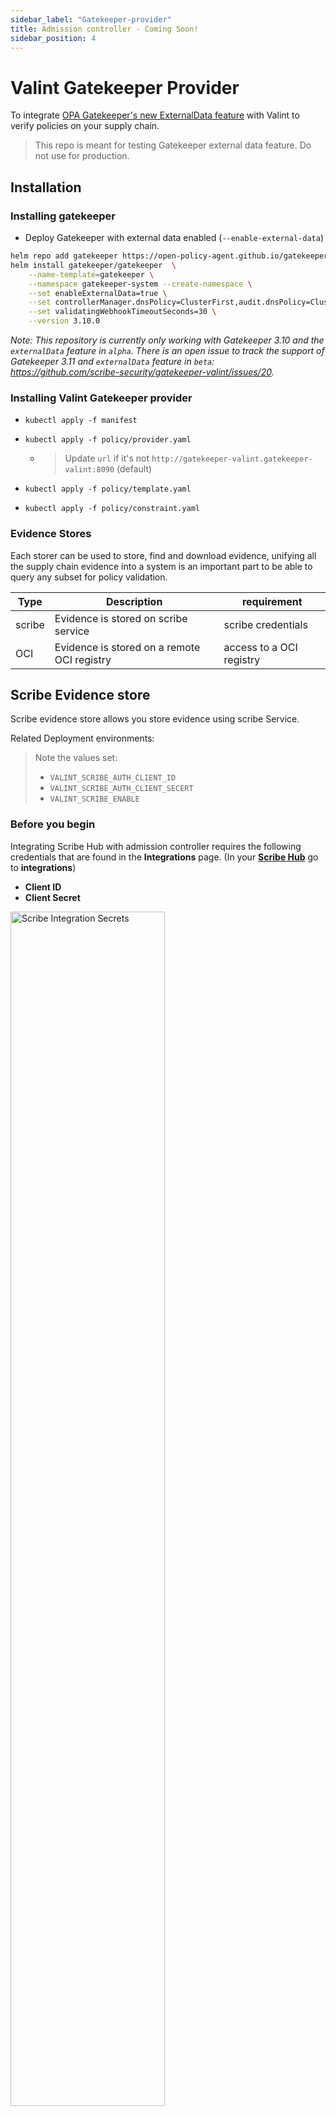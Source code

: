 ```yaml
---
sidebar_label: "Gatekeeper-provider"
title: Admission controller - Coming Soon! 
sidebar_position: 4
---
```

# Valint Gatekeeper Provider
To integrate [OPA Gatekeeper's new ExternalData feature](https://open-policy-agent.github.io/gatekeeper/website/docs/externaldata) with Valint to verify policies on your supply chain.

> This repo is meant for testing Gatekeeper external data feature. Do not use for production.

## Installation

### Installing gatekeeper
- Deploy Gatekeeper with external data enabled (`--enable-external-data`)
```sh
helm repo add gatekeeper https://open-policy-agent.github.io/gatekeeper/charts
helm install gatekeeper/gatekeeper  \
    --name-template=gatekeeper \
    --namespace gatekeeper-system --create-namespace \
    --set enableExternalData=true \
    --set controllerManager.dnsPolicy=ClusterFirst,audit.dnsPolicy=ClusterFirst \
    --set validatingWebhookTimeoutSeconds=30 \
    --version 3.10.0
```
_Note: This repository is currently only working with Gatekeeper 3.10 and the `externalData` feature in `alpha`. There is an open issue to track the support of Gatekeeper 3.11 and `externalData` feature in `beta`: https://github.com/scribe-security/gatekeeper-valint/issues/20._

### Installing Valint Gatekeeper provider
- `kubectl apply -f manifest`

- `kubectl apply -f policy/provider.yaml`
  - > Update `url` if it's not `http://gatekeeper-valint.gatekeeper-valint:8090` (default)

- `kubectl apply -f policy/template.yaml`

- `kubectl apply -f policy/constraint.yaml`

### Evidence Stores
Each storer can be used to store, find and download evidence, unifying all the supply chain evidence into a system is an important part to be able to query any subset for policy validation.

| Type  | Description | requirement |
| --- | --- | --- |
| scribe | Evidence is stored on scribe service | scribe credentials |
| OCI | Evidence is stored on a remote OCI registry | access to a OCI registry |

## Scribe Evidence store
Scribe evidence store allows you store evidence using scribe Service.

Related Deployment environments:
> Note the values set:
>* `VALINT_SCRIBE_AUTH_CLIENT_ID`
>* `VALINT_SCRIBE_AUTH_CLIENT_SECERT`
>* `VALINT_SCRIBE_ENABLE`

### Before you begin
Integrating Scribe Hub with admission controller requires the following credentials that are found in the **Integrations** page. (In your **[Scribe Hub](https://prod.hub.scribesecurity.com/ "Scribe Hub Link")** go to **integrations**)

* **Client ID**
* **Client Secret**

<img src='../../../img/ci/integrations-secrets.jpg' alt='Scribe Integration Secrets' width='70%' min-width='400px'/>

1. Edit the `manifest/secret.yaml` file, enable client and add  related `Client ID` and `Client Secret`.

  For example.
  ```yaml
  apiVersion: v1
  kind: Secret
  metadata:
    name: scribe-cred-secret
    namespace: gatekeeper-valint
  stringData:
    scribe_client_id: "<your client secret>"
    scribe_client_secret: "<your client secret>"
    scribe_enable: "true"
  ```

2. To install the gatekeeper-valint with Scribe service integration:
```bash
    kubectl apply -f manifest
    # Update `url` if it's not `http://gatekeeper-valint.gatekeeper-valint:8090` (default)
    kubectl apply -f policy/provider.yaml

    kubectl apply -f policy/template.yaml
    kubectl apply -f policy/constraint.yaml
```

> Credentials will be stored as a secret named `scribe-cred-secret`.

## OCI Evidence store
Valint supports both storage and verification flows for `attestations` and `statement` objects using an OCI registry as an evidence store. <br />
Using OCI registry as an evidence store allows you to upload and verify evidence across your supply chain in a seamless manner.

Related configmap flags:
>* `config.attest.cocosign.storer.OCI.enable` - Enable OCI store.
>* `config.attest.cocosign.storer.OCI.repo` - Evidence store location.
<!-- * `imagePullSecrets` - Secret name for private registry. -->

### Dockerhub limitation
Dockerhub does not support the subpath format, `oci-repo` should be set to your Dockerhub Username.

> Some registries like Jfrog allow multi layer format for repo names such as , `my_org.jfrog.io/policies/attestations`.

### Before you begin
- Write access to upload evidence using the `valint` tool.
- Read access to download evidence for the provider.
- Evidence can be stored in any accessible OCI registry.

1. Edit the `manifest/configmap.yaml` file, enable OCI client and enable a OCI repo.
   For example, 
   ```yaml
   attest:
    cocosign:
      storer:
        OCI:
          enable: true
          repo: <optional oci-repo>
   ```

   > [oci-repo] is the URL of the OCI repository where all evidence will be uploaded.
      - Example: If your oci repo is `somewhere/evidence_store` create a evidence for `example/my_image:latest`, the evidence will be stored as under `somewhere/evidence_store/image/SHA-256-DIGEST.sig`

   > Empty `oci-repo` will Attach the evidence to the same repo as the uploaded image.
    - Example: If you create a evidence for `example/my_image:latest`, the evidence will be stored as `example/my_image:SHA-256-DIGEST.sig` (oci-repo).

<!-- 2. If [oci-repo] is a private registry, attach permissions to the admission with the following steps:
    1. Create a secret:
    ```bash
    kubectl create secret docker-registry [secret-name] --docker-server=[registry_url] --docker-username=[username] --docker-password=[access_token] -n gatekeeper-valint
    ``` -->
     
2. To install the gatekeeper-valint with Scribe service integration:
```bash
    kubectl apply -f manifest
    # Update `url` if it's not `http://gatekeeper-valint.gatekeeper-valint:8090` (default)
    kubectl apply -f policy/provider.yaml

    kubectl apply -f policy/template.yaml
    kubectl apply -f policy/constraint.yaml
```

## Verification

## See Gatekeeper Valint in action
By **default** Valint policy is a simplistic verify signature policy.

```bash
kubectl apply -f policy/examples/error.yaml
```
Request should be rejected.

```
  Error from server (Forbidden): error when creating "policy/examples/valid.yaml": admission webhook "validation.gatekeeper.sh" denied the request: [gatekeeper-valint] image not accepted: {"errors": [], "responses": [], "status_code": 200, "system_error": "ERROR (VerifyAdmissionImage(\"scribesecuriy.jfrog.io/scribe-docker-public-local/test/gensbom_alpine_input:latest\")): [rule] [my_policy] [verify-artifact] [verify_rego] verify, Err: [my_policy] [verify-artifact] [verify_rego] rule failed"}
  Error from server (Forbidden): error when creating "policy/examples/error.yaml": admission webhook "validation.gatekeeper.sh" denied the request
```

This will successfully create the pod demo using a demo signed image.
```bash
kubectl apply -f policy/examples/valid.yaml
```

Request should result in a successful deploy.

```
  deployment.apps/valid-deployment created
```

## Uploading signed evidence
Using valint `-o attest` flag you can upload signed evidence on the image.
```bash
valint [bom, slsa] my_image -o attest [--oci OR --scribe.enable]
```

## Adding custom policies
The configuration of the Valint provider is done via a ConfigMap.
The same parameters and flags as in Valint can be set.
See manigest/configmap.yaml and Valint documentation for more details.

